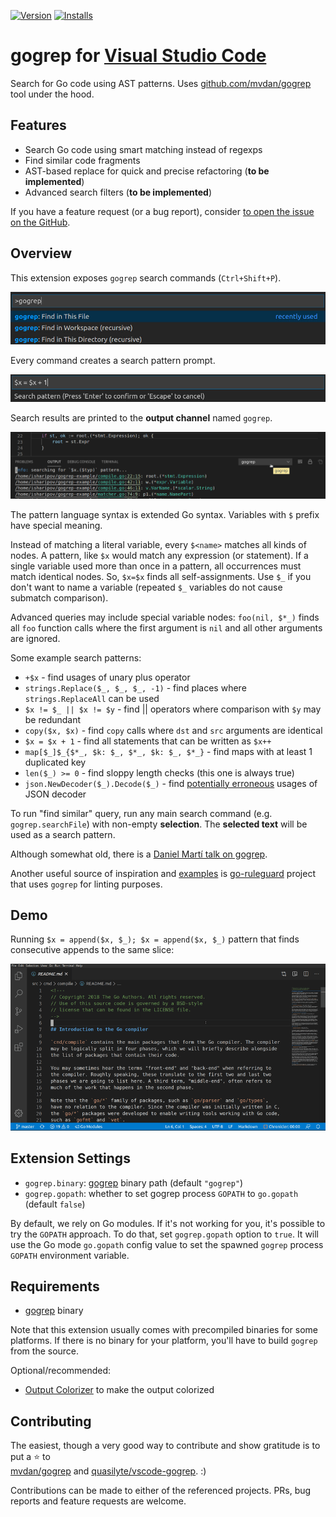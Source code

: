 [![Version](https://vsmarketplacebadge.apphb.com/version-short/quasilyte.gogrep.svg)](https://marketplace.visualstudio.com/items?itemName=quasilyte.gogrep)
[![Installs](https://vsmarketplacebadge.apphb.com/downloads-short/quasilyte.gogrep.svg)](https://marketplace.visualstudio.com/items?itemName=quasilyte.gogrep)

# gogrep for [Visual Studio Code](https://code.visualstudio.com/)

Search for Go code using AST patterns. Uses [github.com/mvdan/gogrep](https://github.com/mvdan/gogrep) tool under the hood.

## Features

* Search Go code using smart matching instead of regexps
* Find similar code fragments
* AST-based replace for quick and precise refactoring (**to be implemented**)
* Advanced search filters (**to be implemented**)

If you have a feature request (or a bug report), consider [to open the issue on the GitHub](https://github.com/quasilyte/vscode-gogrep/issues/new).

## Overview

This extension exposes `gogrep` search commands (`Ctrl+Shift+P`).

![](/docs/commands.jpg "Ctrl+Shift+P gogrep")

Every command creates a search pattern prompt.

![](/docs/pattern.jpg "search pattern prompt")
  
Search results are printed to the **output channel** named `gogrep`.

![](/docs/output.jpg "gogrep output channel")

The pattern language syntax is extended Go syntax. Variables with `$` prefix have special meaning.

Instead of matching a literal variable, every `$<name>` matches all kinds of nodes. A pattern, like `$x` would match any expression (or statement). If a single variable used more than once in a pattern, all occurrences must match identical nodes. So, `$x=$x` finds all self-assignments. Use `$_` if you don't want to name a variable (repeated `$_` variables do not cause submatch comparison).

Advanced queries may include special variable nodes: `foo(nil, $*_)` finds all `foo` function calls where the first argument is `nil` and all other arguments are ignored.

Some example search patterns:

* `+$x` - find usages of unary plus operator
* `strings.Replace($_, $_, $_, -1)` - find places where `strings.ReplaceAll` can be used
* `$x != $_ || $x != $y` - find || operators where comparison with `$y` may be redundant
* `copy($x, $x)` - find `copy` calls where `dst` and `src` arguments are identical
* `$x = $x + 1` - find all statements that can be written as `$x++`
* `map[$_]$_{$*_, $k: $_, $*_, $k: $_, $*_}` - find maps with at least 1 duplicated key
* `len($_) >= 0` - find sloppy length checks (this one is always true)
* `json.NewDecoder($_).Decode($_)` - find [potentially erroneous](http://golang.org/issue/36225) usages of JSON decoder

To run "find similar" query, run any main search command (e.g. `gogrep.searchFile`) with non-empty **selection**. The **selected text** will be used as a search pattern.

Although somewhat old, there is a [Daniel Martí talk on gogrep](https://talks.godoc.org/github.com/mvdan/talks/2018/gogrep.slide).

Another useful source of inspiration and [examples](https://github.com/quasilyte/go-ruleguard/blob/master/rules.go) is [go-ruleguard](https://github.com/quasilyte/go-ruleguard) project that uses `gogrep` for linting purposes.

## Demo

Running `$x = append($x, $_); $x = append($x, $_)` pattern that finds consecutive appends to the same slice:

![](/docs/demo.gif)

## Extension Settings

* `gogrep.binary`: [gogrep](https://github.com/mvdan/gogrep) binary path (default `"gogrep"`)
* `gogrep.gopath`: whether to set gogrep process `GOPATH` to `go.gopath` (default `false`)

By default, we rely on Go modules. If it's not working for you, it's possible to try the `GOPATH` approach. To do that, set `gogrep.gopath` option to `true`. It will use the Go mode `go.gopath` config value to set the spawned `gogrep` process `GOPATH` environment variable.

## Requirements

* [gogrep](https://github.com/mvdan/gogrep) binary

Note that this extension usually comes with precompiled binaries for some platforms. If there is no binary for your platform, you'll have to build `gogrep` from the source.

Optional/recommended:
* [Output Colorizer](https://marketplace.visualstudio.com/items?itemName=IBM.output-colorizer) to make the output colorized

## Contributing

The easiest, though a very good way to contribute and show gratitude is to put a ⭐️ to<br>
[mvdan/gogrep](https://github.com/mvdan/gogrep) and [quasilyte/vscode-gogrep](https://github.com/quasilyte/vscode-gogrep). :)

Contributions can be made to either of the referenced projects. PRs, bug reports and feature requests are welcome.
